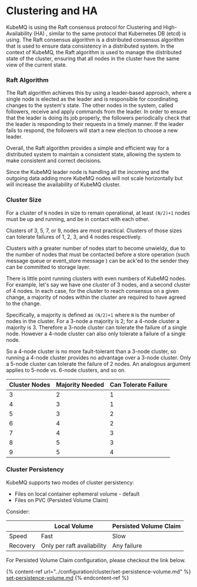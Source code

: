 # Clustering and HA

KubeMQ is using the Raft consensus protocol for Clustering and High-Availability (HA) , similar to the same protocol that Kubernetes DB (etcd) is using. The Raft consensus algorithm is a distributed consensus algorithm that is used to ensure data consistency in a distributed system. In the context of KubeMQ, the Raft algorithm is used to manage the distributed state of the cluster, ensuring that all nodes in the cluster have the same view of the current state.



### Raft Algorithm

The Raft algorithm achieves this by using a leader-based approach, where a single node is elected as the leader and is responsible for coordinating changes to the system's state. The other nodes in the system, called followers, receive and apply commands from the leader. In order to ensure that the leader is doing its job properly, the followers periodically check that the leader is responding to their requests in a timely manner. If the leader fails to respond, the followers will start a new election to choose a new leader.

Overall, the Raft algorithm provides a simple and efficient way for a distributed system to maintain a consistent state, allowing the system to make consistent and correct decisions.

Since the KubeMQ leader node is handling all the incoming and the outgoing data adding more KubeMQ nodes will not scale horizontally but will increase the availability of KubeMQ cluster.&#x20;

### Cluster Size

For a cluster of `N` nodes in size to remain operational, at least `(N/2)+1` nodes must be up and running, and be in contact with each other.

Clusters of 3, 5, 7, or 9, nodes are most practical. Clusters of those sizes can tolerate failures of 1, 2, 3, and 4 nodes respectively.

Clusters with a greater number of nodes start to become unwieldy, due to the number of nodes that must be contacted before a store operation (such message queue or event\_store message ) can be ack'ed to the sender they can be committed to storage layer.

There is little point running clusters with even numbers of KubeMQ  nodes. For example, let's say we have one cluster of 3 nodes, and a second cluster of 4 nodes. In each case, for the cluster to reach consensus on a given change, a majority of nodes within the cluster are required to have agreed to the change.

Specifically, a majority is defined as `(N/2)+1` where `N` is the number of nodes in the cluster. For a 3-node a majority is 2; for a 4-node cluster a majority is 3. Therefore a 3-node cluster can tolerate the failure of a single node. However a 4-node cluster can also only tolerate a failure of a single node.

So a 4-node cluster is no more fault-tolerant than a 3-node cluster, so running a 4-node cluster provides no advantage over a 3-node cluster. Only a 5-node cluster can tolerate the failure of 2 nodes. An analogous argument applies to 5-node vs. 6-node clusters, and so on.

| Cluster Nodes | Majority Needed | Can Tolerate Failure  |
| ------------- | --------------- | --------------------- |
| 3             | 2               | 1                     |
| 4             | 3               | 1                     |
| 5             | 3               | 2                     |
| 6             | 4               | 2                     |
| 7             | 4               | 3                     |
| 8             | 5               | 3                     |
| 9             | 5               | 4                     |

### Cluster Persistency

KubeMQ supports two modes of cluster persistency:

* Files on local container ephemeral volume - default
* Files on PVC (Persisted Volume Claim)

Consider:

|          | Local Volume               | Persisted Volume Claim |
| -------- | -------------------------- | ---------------------- |
| Speed    | Fast                       | Slow                   |
| Recovery | Only per raft availability | Any failure            |

For Persisted Volume Claim configuration, please checkout the link below.&#x20;

{% content-ref url="../configuration/cluster/set-persistence-volume.md" %}
[set-persistence-volume.md](../configuration/cluster/set-persistence-volume.md)
{% endcontent-ref %}

